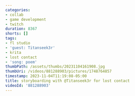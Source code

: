 ```yaml
---
categories:
- collab
- game development
- twitch
duration: 8367
shorts: []
tags:
- fl studio
- 'guest: Titanseek3r'
- krita
- lost contact
- 'song: poem'
thumbPath: /assets/thumbs/20231104161908.jpg
thumbUri: /videos/881288903/pictures/1748764857
timestamp: 2023-11-04T11:19:08-05:00
title: storyboarding with @Titanseek3r for lost contact
videoId: '881288903'
---
```


